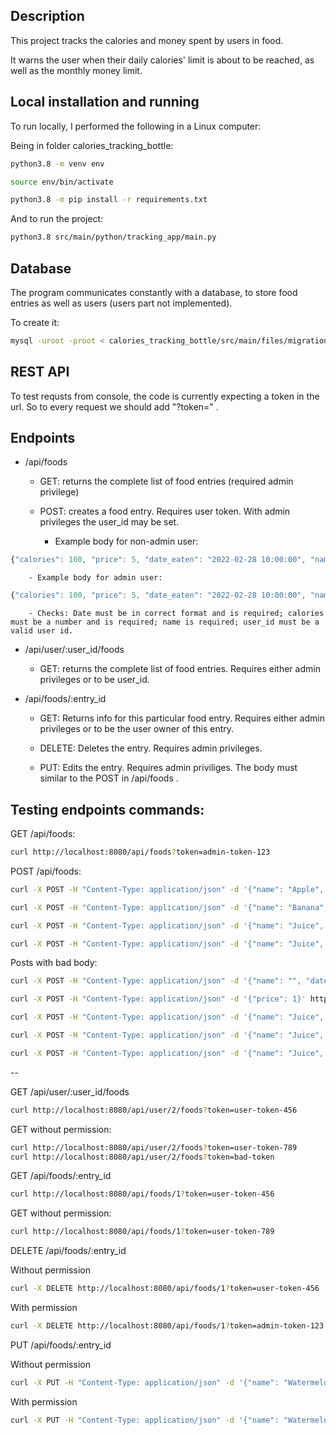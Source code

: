 ## Description

This project tracks the calories and money spent by users in food.

It warns the user when their daily calories' limit is about to be reached, as well as the monthly money limit.

## Local installation and running

To run locally, I performed the following in a Linux computer:

Being in folder calories_tracking_bottle:

```bash
python3.8 -m venv env

source env/bin/activate

python3.8 -m pip install -r requirements.txt

```

And to run the project:

```bash
python3.8 src/main/python/tracking_app/main.py
```

## Database

The program communicates constantly with a database, to store food entries as well as users (users part not implemented).

To create it:

```bash
mysql -uroot -proot < calories_tracking_bottle/src/main/files/migrations/migration_001.sql
```

## REST API

To test requsts from console, the code is currently expecting a token in the url. So to every request we should add "?token=<TOKEN>" .

## Endpoints

- /api/foods

	- GET: returns the complete list of food entries (required admin privilege)

	- POST: creates a food entry. Requires user token. With admin privileges the user_id may be set.

		- Example body for non-admin user:

```javascript
{"calories": 100, "price": 5, "date_eaten": "2022-02-28 10:00:00", "name": "Apple"}
```

		- Example body for admin user:

```javascript
{"calories": 100, "price": 5, "date_eaten": "2022-02-28 10:00:00", "name": "Apple", "user_id": 2}
```

		- Checks: Date must be in correct format and is required; calories must be a number and is required; name is required; user_id must be a valid user id.


- /api/user/:user_id/foods

	- GET: returns the complete list of food entries. Requires either admin privileges or to be user_id.

- /api/foods/:entry_id

	- GET: Returns info for this particular food entry. Requires either admin privileges or to be the user owner of this entry.

	- DELETE: Deletes the entry. Requires admin privileges.

	- PUT: Edits the entry. Requires admin priviliges. The body must similar to the POST in /api/foods .


## Testing endpoints commands:

GET /api/foods:

```bash
curl http://localhost:8080/api/foods?token=admin-token-123
```

POST /api/foods:

```bash
curl -X POST -H "Content-Type: application/json" -d '{"name": "Apple", "date_eaten":"2022-02-27 08:37:00", "calories": 50, "price": 1}' http://localhost:8080/api/foods?token=user-token-456

curl -X POST -H "Content-Type: application/json" -d '{"name": "Banana", "date_eaten":"2022-02-25 10:00:00", "calories": 50, "price": 1}' http://localhost:8080/api/foods?token=user-token-789

curl -X POST -H "Content-Type: application/json" -d '{"name": "Juice", "date_eaten":"2022-02-27 08:37:00", "calories": 50, "price": 1.3}' http://localhost:8080/api/foods?token=user-token-456

curl -X POST -H "Content-Type: application/json" -d '{"name": "Juice", "date_eaten":"2022-02-27 08:37:00", "calories": 50}' http://localhost:8080/api/foods?token=user-token-456


```

Posts with bad body:
```bash
curl -X POST -H "Content-Type: application/json" -d '{"name": "", "date_eaten":"2022-02-27 08:37:00", "calories": 50, "price": 1}' http://localhost:8080/api/foods?token=user-token-456

curl -X POST -H "Content-Type: application/json" -d '{"price": 1}' http://localhost:8080/api/foods?token=user-token-456

curl -X POST -H "Content-Type: application/json" -d '{"name": "Juice", "date_eaten":"2022-2-27 08:37:00", "calories": 50, "price": 1}' http://localhost:8080/api/foods?token=user-token-456

curl -X POST -H "Content-Type: application/json" -d '{"name": "Juice", "date_eaten":"2022-02-27 08:37:00", "calories": "calories", "price": 1}' http://localhost:8080/api/foods?token=user-token-456

curl -X POST -H "Content-Type: application/json" -d '{"name": "Juice", "date_eaten":"2022-02-27 08:37:00", "calories": 10, "price": "price"}' http://localhost:8080/api/foods?token=user-token-456
```

--

GET /api/user/:user_id/foods
```bash
curl http://localhost:8080/api/user/2/foods?token=user-token-456
```

GET without permission:
```bash
curl http://localhost:8080/api/user/2/foods?token=user-token-789
curl http://localhost:8080/api/user/2/foods?token=bad-token
```

GET /api/foods/:entry_id
```bash
curl http://localhost:8080/api/foods/1?token=user-token-456
```

GET without permission:
```bash
curl http://localhost:8080/api/foods/1?token=user-token-789
```

DELETE /api/foods/:entry_id

Without permission
```bash
curl -X DELETE http://localhost:8080/api/foods/1?token=user-token-456
```

With permission
```bash
curl -X DELETE http://localhost:8080/api/foods/1?token=admin-token-123
```


PUT /api/foods/:entry_id

Without permission
```bash
curl -X PUT -H "Content-Type: application/json" -d '{"name": "Watermelon, not banada", "date_eaten":"2022-02-28 08:37:00", "calories": 40, "price": 1' http://localhost:8080/api/foods/2?token=user-token-789
```


With permission
```bash
curl -X PUT -H "Content-Type: application/json" -d '{"name": "Watermelon, not banada", "date_eaten":"2022-02-28 08:37:00", "calories": 40, "price": 1}' http://localhost:8080/api/foods/2?token=admin-token-123
```


